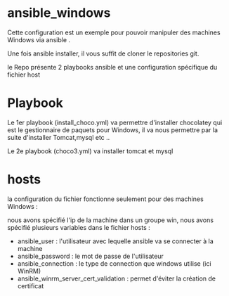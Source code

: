 # ansible_windows

Cette configuration est un exemple pour pouvoir manipuler des machines Windows via ansible .

Une fois ansible installer, il vous suffit de cloner le repositories git.


le Repo présente 2 playbooks ansible et une configuration spécifique du fichier host

# Playbook

Le 1er playbook (install_choco.yml) va permettre d'installer chocolatey qui est le gestionnaire de paquets pour Windows, il va nous permettre par la suite d'installer Tomcat,mysql etc ..

Le 2e playbook (choco3.yml) va installer tomcat et mysql 


# hosts

la configuration du fichier fonctionne seulement pour des machines Windows : 

nous avons spécifié l'ip de la machine dans un groupe win, nous avons spécifié plusieurs variables dans le fichier hosts : 

 - ansible_user : l'utilisateur avec lequelle ansible va se connecter à la machine
 - ansible_password : le mot de passe de l'utilisateur
 - ansible_connection : le type de connection que windows utilise (ici WinRM)
 - ansible_winrm_server_cert_validation : permet d'éviter la création de certificat 
 
 
 
